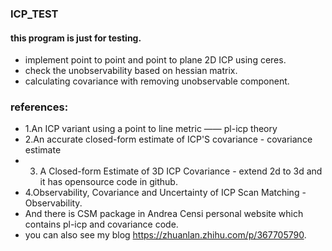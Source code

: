 ### ICP_TEST
#### this program is just for testing.
- implement point to point and point to plane 2D ICP using ceres.
- check the unobservability based on hessian matrix.
- calculating covariance with removing unobservable component.

### references:
- 1.An ICP variant using a point to line metric —— pl-icp theory
- 2.An accurate closed-form estimate of ICP'S covariance - covariance estimate
- 3. A Closed-form Estimate of 3D ICP Covariance - extend 2d to 3d and it has opensource code in github.
- 4.Observability, Covariance and Uncertainty of ICP Scan Matching - Observability.
- And there is CSM package in Andrea Censi personal website which contains pl-icp and covariance code.
- you can also see my blog https://zhuanlan.zhihu.com/p/367705790.
  
